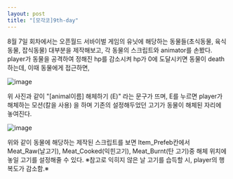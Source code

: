 ```yaml
---
layout: post
title: "[모각코]9th-day"
---
```


8월 7일 회차에서는 오픈월드 서바이벌 게임의 유닛에 해당하는 동물들(초식동물, 육식동물, 잡식동물) 대부분을 제작해보고, 각 동물의 스크립트와 animator를 손봤다.
player가 동물을 공격하여 정해진 hp를 감소시켜 hp가 0에 도달시키면 동물이 death하는데, 이때 동물에게 접근하면,   

![image](https://user-images.githubusercontent.com/78609676/128658466-27604000-e253-4737-ac6a-0b035bec9c68.png)


위 사진과 같이 "[animal이름] 해체하기 (E)" 라는 문구가 뜨며, E를 누르면 player가 해체하는 모션(칼을 사용) 을 하며 기존의 설정해두었던 고기가 동물이 해체된 자리에 놓여진다.

![image](https://user-images.githubusercontent.com/78609676/128658556-9d67871d-ab32-462e-b1e9-08f4b9be8d78.png)

       
       
위와 같이 동물에 해당하는 제작된 스크립트를 보면 Item_Prefeb칸에서 Meat_Raw(날고기), Meat_Cooked(익힌고기), Meat_Burnt(탄 고기)중 해체 위치에 놓일 고기를 설정해줄 수 있다.
※참고로 익히지 않은 날 고기를 습득할 시, player의 행복도가 감소함.※
